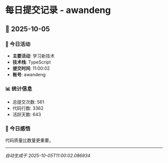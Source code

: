 # 每日提交记录 - awandeng

## 📅 2025-10-05

### 🎯 今日活动
- **主要活动**: 学习新技术
- **技术栈**: TypeScript
- **提交时间**: 11:00:02
- **账号**: awandeng

### 📊 统计信息
- 总提交次数: 561
- 代码行数: 3362
- 活跃天数: 643

### 💭 今日感悟
代码质量比数量更重要。

---
*自动生成于 2025-10-05T11:00:02.086934*
